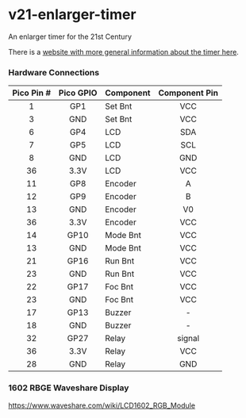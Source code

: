 # v21-enlarger-timer
An enlarger timer for the 21st Century

There is a [website with more general information about the timer here](https://rogerhyam.github.io/v21-enlarger-timer).


### Hardware Connections

|Pico Pin #|Pico GPIO|Component |Component Pin|
|:--------:|:-------:|:---------|:-----------:|
| 1        | GP1     | Set Bnt  | VCC         |
| 3        | GND     | Set Bnt  | VCC         |
| 6        | GP4     | LCD      | SDA         |
| 7        | GP5     | LCD      | SCL         |
| 8        | GND     | LCD      | GND         |
| 36       | 3.3V    | LCD      | VCC         |
| 11       | GP8     | Encoder  | A         |
| 12       | GP9     | Encoder  | B         |
| 13       | GND     | Encoder  | V0         |
| 36       | 3.3V    | Encoder  | VCC         |
| 14       | GP10    | Mode Bnt | VCC         |
| 13       | GND     | Mode Bnt | VCC         |
| 21       | GP16    | Run Bnt | VCC         |
| 23       | GND     | Run Bnt | VCC         |
| 22       | GP17    | Foc Bnt  | VCC         |
| 23       | GND     | Foc Bnt  | VCC         |
| 17       | GP13    | Buzzer  | -         |
| 18       | GND     | Buzzer  | -         |
| 32       | GP27    | Relay  | signal      |
| 36       | 3.3V    | Relay  | VCC         |
| 28       | GND     | Relay  | GND         |

### 1602 RBGE Waveshare Display

https://www.waveshare.com/wiki/LCD1602_RGB_Module




